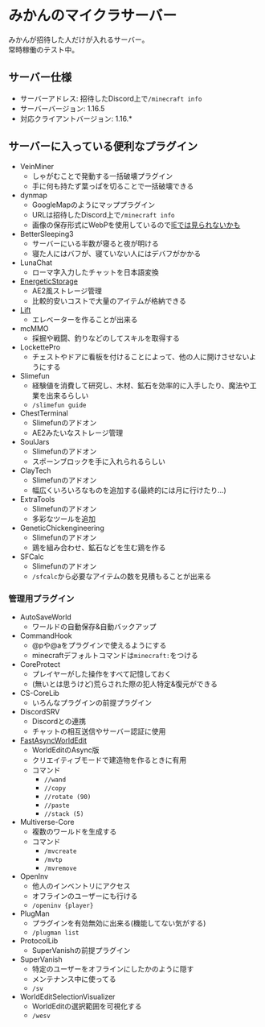 # みかんのマイクラサーバー
みかんが招待した人だけが入れるサーバー。  
常時稼働のテスト中。

## サーバー仕様
- サーバーアドレス: 招待したDiscord上で`/minecraft info`
- サーバーバージョン: 1.16.5
- 対応クライアントバージョン: 1.16.*

## サーバーに入っている便利なプラグイン
- VeinMiner
  - しゃがむことで発動する一括破壊プラグイン
  - 手に何も持たず葉っぱを切ることで一括破壊できる
- dynmap
  - GoogleMapのようにマッププラグイン
  - URLは招待したDiscord上で`/minecraft info`
  - 画像の保存形式にWebPを使用しているので[IEでは見られないかも](https://caniuse.com/webp)
- BetterSleeping3
  - サーバーにいる半数が寝ると夜が明ける
  - 寝た人にはバフが、寝ていない人にはデバフがかかる
- LunaChat
  - ローマ字入力したチャットを日本語変換
- [EnergeticStorage](https://github.com/SeanOMik/EnergeticStorage/wiki/Creating-an-ES-System)
  - AE2風ストレージ管理
  - 比較的安いコストで大量のアイテムが格納できる
- [Lift](https://minecraft-jp.pw/plugin-lift0515/)
  - エレベーターを作ることが出来る
- mcMMO
  - 採掘や戦闘、釣りなどのしてスキルを取得する
- LockettePro
  - チェストやドアに看板を付けることによって、他の人に開けさせないようにする
- Slimefun
  - 経験値を消費して研究し、木材、鉱石を効率的に入手したり、魔法や工業を出来るらしい
  - `/slimefun guide`
- ChestTerminal
  - Slimefunのアドオン
  - AE2みたいなストレージ管理
- SoulJars
  - Slimefunのアドオン
  - スポーンブロックを手に入れられるらしい
- ClayTech
  - Slimefunのアドオン
  - 幅広くいろいろなものを追加する(最終的には月に行けたり…)
- ExtraTools
  - Slimefunのアドオン
  - 多彩なツールを追加
- GeneticChickengineering
  - Slimefunのアドオン
  - 鶏を組み合わせ、鉱石などを生む鶏を作る
- SFCalc
  - Slimefunのアドオン
  - `/sfcalc`から必要なアイテムの数を見積もることが出来る

### 管理用プラグイン
- AutoSaveWorld
  - ワールドの自動保存&自動バックアップ
- CommandHook
  - @pや@aをプラグインで使えるようにする
  - minecraftデフォルトコマンドは`minecraft:`をつける
- CoreProtect
  - プレイヤーがした操作をすべて記憶しておく
  - (無いとは思うけど)荒らされた際の犯人特定&復元ができる
- CS-CoreLib
  - いろんなプラグインの前提プラグイン
- DiscordSRV
  - Discordとの連携
  - チャットの相互送信やサーバー認証に使用
- [FastAsyncWorldEdit](https://wiki.gorogoro.space/?WorldEdit)
  - WorldEditのAsync版
  - クリエイティブモードで建造物を作るときに有用
  - コマンド
    - `//wand`
    - `//copy`
    - `//rotate (90)`
    - `//paste`
    - `//stack (5)`
- Multiverse-Core
  - 複数のワールドを生成する
  - コマンド
    - `/mvcreate`
    - `/mvtp`
    - `/mvremove`
- OpenInv
  - 他人のインベントリにアクセス
  - オフラインのユーザーにも行ける
  - `/openinv {player}`
- PlugMan
  - プラグインを有効無効に出来る(機能してない気がする)
  - `/plugman list`
- ProtocolLib
  - SuperVanishの前提プラグイン
- SuperVanish
  - 特定のユーザーをオフラインにしたかのように隠す
  - メンテナンス中に使ってる
  - `/sv`
- WorldEditSelectionVisualizer
  - WorldEditの選択範囲を可視化する
  - `/wesv`
